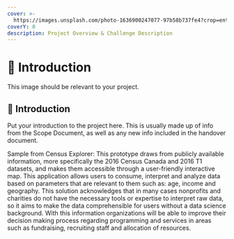 ```yaml
---
cover: >-
  https://images.unsplash.com/photo-1636900247077-97b58b737fe4?crop=entropy&cs=srgb&fm=jpg&ixid=MnwxOTcwMjR8MHwxfHJhbmRvbXx8fHx8fHx8fDE2Mzg5ODYwMDc&ixlib=rb-1.2.1&q=85
coverY: 0
description: Project Overview & Challenge Description
---
```


# 👋 Introduction

This image should be relevant to your project.

## 👋 Introduction

Put your introduction to the project here. This is usually made up of info from the Scope Document, as well as any new info included in the handover document.

Sample from Census Explorer: This prototype draws from publicly available information, more specifically the 2016 Census Canada and 2016 T1 datasets, and makes them accessible through a user-friendly interactive map. This application allows users to consume, interpret and analyze data based on parameters that are relevant to them such as: age, income and geography. This solution acknowledges that in many cases nonprofits and charities do not have the necessary tools or expertise to interpret raw data, so it aims to make the data comprehensible for users without a data science background. With this information organizations will be able to improve their decision making process regarding programming and services in areas such as fundraising, recruiting staff and allocation of resources.
